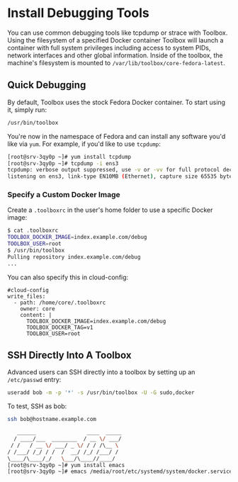 # Install Debugging Tools

You can use common debugging tools like tcpdump or strace with Toolbox. Using the filesystem of a specified Docker container Toolbox will launch a container with full system privileges including access to system PIDs, network interfaces and other global information. Inside of the toolbox, the machine's filesystem is mounted to `/var/lib/toolbox/core-fedora-latest`.

## Quick Debugging

By default, Toolbox uses the stock Fedora Docker container. To start using it, simply run:

```sh
/usr/bin/toolbox
```

You're now in the namespace of Fedora and can install any software you'd like via `yum`. For example, if you'd like to use `tcpdump`:

```sh
[root@srv-3qy0p ~]# yum install tcpdump
[root@srv-3qy0p ~]# tcpdump -i ens3
tcpdump: verbose output suppressed, use -v or -vv for full protocol decode
listening on ens3, link-type EN10MB (Ethernet), capture size 65535 bytes
```

### Specify a Custom Docker Image

Create a `.toolboxrc` in the user's home folder to use a specific Docker image:

```sh
$ cat .toolboxrc
TOOLBOX_DOCKER_IMAGE=index.example.com/debug
TOOLBOX_USER=root
$ /usr/bin/toolbox
Pulling repository index.example.com/debug
...
```

You can also specify this in cloud-config:

```
#cloud-config
write_files:
  - path: /home/core/.toolboxrc
    owner: core
    content: |
      TOOLBOX_DOCKER_IMAGE=index.example.com/debug
      TOOLBOX_DOCKER_TAG=v1
      TOOLBOX_USER=root
```

## SSH Directly Into A Toolbox

Advanced users can SSH directly into a toolbox by setting up an `/etc/passwd` entry:

```sh
useradd bob -m -p '*' -s /usr/bin/toolbox -U -G sudo,docker
```

To test, SSH as bob:

```sh
ssh bob@hostname.example.com

   ______                ____  _____
  / ____/___  ________  / __ \/ ___/
 / /   / __ \/ ___/ _ \/ / / /\__ \
/ /___/ /_/ / /  /  __/ /_/ /___/ /
\____/\____/_/   \___/\____//____/
[root@srv-3qy0p ~]# yum install emacs
[root@srv-3qy0p ~]# emacs /media/root/etc/systemd/system/docker.service
```
